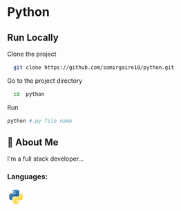 
# Python




## Run Locally

Clone the project

```bash
  git clone https://github.com/samirgaire10/python.git
```

Go to the project directory

```bash
  cd  python
  ```


Run 
```bash
python #.py file name
```
## 🚀 About Me
I'm a full stack developer...

<h3 align="left">Languages:</h3>
<p align="left"> <a href="https://www.cprogramming.com/" target="_blank" rel="noreferrer"> <img src="https://raw.githubusercontent.com/devicons/devicon/master/icons/python/python-original.svg" alt="python" width="40" height="40"/> </a> </p>
